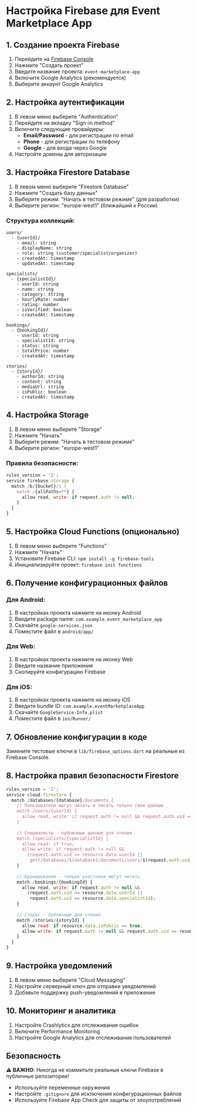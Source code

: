 # Настройка Firebase для Event Marketplace App

## 1. Создание проекта Firebase

1. Перейдите на [Firebase Console](https://console.firebase.google.com/)
2. Нажмите "Создать проект"
3. Введите название проекта: `event-marketplace-app`
4. Включите Google Analytics (рекомендуется)
5. Выберите аккаунт Google Analytics

## 2. Настройка аутентификации

1. В левом меню выберите "Authentication"
2. Перейдите на вкладку "Sign-in method"
3. Включите следующие провайдеры:
   - **Email/Password** - для регистрации по email
   - **Phone** - для регистрации по телефону
   - **Google** - для входа через Google
4. Настройте домены для авторизации

## 3. Настройка Firestore Database

1. В левом меню выберите "Firestore Database"
2. Нажмите "Создать базу данных"
3. Выберите режим: "Начать в тестовом режиме" (для разработки)
4. Выберите регион: "europe-west1" (ближайший к России)

### Структура коллекций:
```
users/
  - {userId}/
    - email: string
    - displayName: string
    - role: string (customer/specialist/organizer)
    - createdAt: timestamp
    - updatedAt: timestamp

specialists/
  - {specialistId}/
    - userId: string
    - name: string
    - category: string
    - hourlyRate: number
    - rating: number
    - isVerified: boolean
    - createdAt: timestamp

bookings/
  - {bookingId}/
    - userId: string
    - specialistId: string
    - status: string
    - totalPrice: number
    - createdAt: timestamp

stories/
  - {storyId}/
    - authorId: string
    - content: string
    - mediaUrl: string
    - isPublic: boolean
    - createdAt: timestamp
```

## 4. Настройка Storage

1. В левом меню выберите "Storage"
2. Нажмите "Начать"
3. Выберите режим: "Начать в тестовом режиме"
4. Выберите регион: "europe-west1"

### Правила безопасности:
```javascript
rules_version = '2';
service firebase.storage {
  match /b/{bucket}/o {
    match /{allPaths=**} {
      allow read, write: if request.auth != null;
    }
  }
}
```

## 5. Настройка Cloud Functions (опционально)

1. В левом меню выберите "Functions"
2. Нажмите "Начать"
3. Установите Firebase CLI: `npm install -g firebase-tools`
4. Инициализируйте проект: `firebase init functions`

## 6. Получение конфигурационных файлов

### Для Android:
1. В настройках проекта нажмите на иконку Android
2. Введите package name: `com.example.event_marketplace_app`
3. Скачайте `google-services.json`
4. Поместите файл в `android/app/`

### Для Web:
1. В настройках проекта нажмите на иконку Web
2. Введите название приложения
3. Скопируйте конфигурацию Firebase

### Для iOS:
1. В настройках проекта нажмите на иконку iOS
2. Введите bundle ID: `com.example.eventMarketplaceApp`
3. Скачайте `GoogleService-Info.plist`
4. Поместите файл в `ios/Runner/`

## 7. Обновление конфигурации в коде

Замените тестовые ключи в `lib/firebase_options.dart` на реальные из Firebase Console.

## 8. Настройка правил безопасности Firestore

```javascript
rules_version = '2';
service cloud.firestore {
  match /databases/{database}/documents {
    // Пользователи могут читать и писать только свои данные
    match /users/{userId} {
      allow read, write: if request.auth != null && request.auth.uid == userId;
    }
    
    // Специалисты - публичные данные для чтения
    match /specialists/{specialistId} {
      allow read: if true;
      allow write: if request.auth != null && 
        (request.auth.uid == resource.data.userId || 
         get(/databases/$(database)/documents/users/$(request.auth.uid)).data.role == 'admin');
    }
    
    // Бронирования - только участники могут читать
    match /bookings/{bookingId} {
      allow read, write: if request.auth != null && 
        (request.auth.uid == resource.data.userId || 
         request.auth.uid == resource.data.specialistId);
    }
    
    // Сторис - публичные для чтения
    match /stories/{storyId} {
      allow read: if resource.data.isPublic == true;
      allow write: if request.auth != null && request.auth.uid == resource.data.authorId;
    }
  }
}
```

## 9. Настройка уведомлений

1. В левом меню выберите "Cloud Messaging"
2. Настройте серверный ключ для отправки уведомлений
3. Добавьте поддержку push-уведомлений в приложение

## 10. Мониторинг и аналитика

1. Настройте Crashlytics для отслеживания ошибок
2. Включите Performance Monitoring
3. Настройте Google Analytics для отслеживания пользователей

## Безопасность

⚠️ **ВАЖНО**: Никогда не коммитьте реальные ключи Firebase в публичные репозитории!
- Используйте переменные окружения
- Настройте `.gitignore` для исключения конфигурационных файлов
- Используйте Firebase App Check для защиты от злоупотреблений























